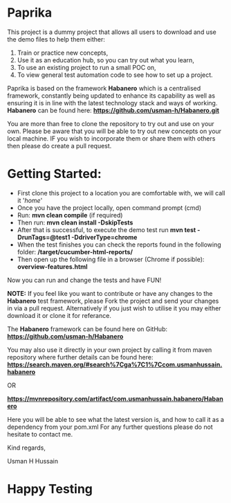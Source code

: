 Paprika
========

This project is a dummy project that allows all users to download and use the demo files to help them either:
1. Train or practice new concepts,
2. Use it as an education hub, so you can try out what you learn,
3. To use an existing project to run a small POC on,
4. To view general test automation code to see how to set up a project.

Paprika is based on the framework **Habanero** which is a centralised framework, constantly being updated to enhance its capability as well as ensuring it is in line with the latest technology stack and ways of working. 
**Habanero** can be found here: **https://github.com/usman-h/Habanero.git**

You are more than free to clone the repository to try out and use on your own. Please be aware that you will be able to try out new concepts on your local machine. IF you wish to incorporate them or share them with others then please do create a pull request.

# Getting Started:

* First clone this project to a location you are comfortable with, we will call it '*home*'
* Once you have the project locally, open command prompt (cmd)
* Run: **mvn clean compile** (if required) 
* Then run: **mvn clean install -DskipTests**
* After that is successful, to execute the demo test run **mvn test -DrunTags=@test1 -DdriverType=chrome**
* When the test finishes you can check the reports found in the following folder: **/target/cucumber-html-reports/**
* Then open up the following file in a browser (Chrome if possible): **overview-features.html**

Now you can run and change the tests and have FUN!

**NOTE:** If you feel like you want to contribute or have any changes to the **Habanero** test framework, please Fork the project and send your changes in via a pull request. Alternatively if you just wish to utilise it you may either download it or clone it for referance.

The **Habanero** framework can be found here on GitHub: 
**https://github.com/usman-h/Habanero**

You may also use it directly in your own project by calling it from maven repository where further details can be found here:
**https://search.maven.org/#search%7Cga%7C1%7Ccom.usmanhussain.habanero**

OR

**https://mvnrepository.com/artifact/com.usmanhussain.habanero/Habanero**

Here you will be able to see what the latest version is, and how to call it as a dependency from your pom.xml
For any further questions please do not hesitate to contact me.

Kind regards,

Usman H Hussain


# **Happy Testing**
